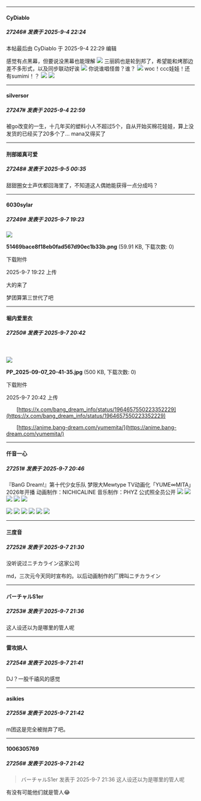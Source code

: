 ﻿
*****

####  CyDiablo  
##### 27246#       发表于 2025-9-4 22:24

 本帖最后由 CyDiablo 于 2025-9-4 22:29 编辑 

感觉有点黑幕，但要说没黑幕也能理解
<img src="https://p.sda1.dev/26/7e605e04e15d4891cd4f94506bc2ce5e/1756995625697.jpeg" referrerpolicy="no-referrer">
三丽鸥也是轮到邦了，希望能和烤那边差不多形式，以及同步联动好诶
<img src="https://p.sda1.dev/26/3c362f1c0e6e089c01f68ee9baee7919/1756995642785.png" referrerpolicy="no-referrer">
你说谁唱怪兽？谁？
<img src="https://p.sda1.dev/26/a809f88e12cf6890d79d3aa2e33637f5/1756995650640.jpeg" referrerpolicy="no-referrer">
woc！ccc娃娃！还有sumimi！？
<img src="https://p.sda1.dev/26/2eec79b698c99b831a2518fa1aafe9d2/Image_1756994237132.jpg" referrerpolicy="no-referrer">
<img src="https://p.sda1.dev/26/ae94e9e94ade37248d0bb8fd0995a96b/Image_1756994143806.jpg" referrerpolicy="no-referrer">


*****

####  silversor  
##### 27247#       发表于 2025-9-4 22:59

被go改变的一生，十几年买的塑料小人不超过5个，自从开始买棉花娃娃，算上没发货的已经买了20多个了... mana又得买了


*****

####  刑部姬真可爱  
##### 27248#       发表于 2025-9-5 00:35

甜甜圈女士声优都回海里了，不知道这人偶她能获得一点分成吗？


*****

####  6030sylar  
##### 27249#       发表于 2025-9-7 19:23

<img src="https://img.stage1st.com/forum/202509/07/192257awkizka4o342g4ao.png" referrerpolicy="no-referrer">

<strong>51469bace8f18eb0fad567d90ec1b33b.png</strong> (59.91 KB, 下载次数: 0)

下载附件

2025-9-7 19:22 上传

大的来了

梦团算第三世代了吧


*****

####  堀内爱里衣  
##### 27250#       发表于 2025-9-7 20:42

       

<img src="https://img.stage1st.com/forum/202509/07/204222vnrthukh5nrtfsgt.jpg" referrerpolicy="no-referrer">

<strong>PP_2025-09-07_20-41-35.jpg</strong> (500 KB, 下载次数: 0)

下载附件

2025-9-7 20:42 上传

       [https://x.com/bang_dream_info/status/1964657550223352229](https://x.com/bang_dream_info/status/1964657550223352229)

       [https://anime.bang-dream.com/yumemita/](https://anime.bang-dream.com/yumemita/)

*****

####  仟音一心  
##### 27251#       发表于 2025-9-7 20:46

『BanG Dream!』第十代少女乐队 梦限大Mewtype TV动画化「YUME∞MITA」2026年开播
动画制作：NICHICALINE
音乐制作：PHYZ 
公式照全员公开
<img src="https://p.sda1.dev/26/7dd99725c728f1920de55c544d1228e3/image.jpg" referrerpolicy="no-referrer">
<img src="https://p.sda1.dev/26/75acdc7e43c812ded88800a470cffe34/image.jpg" referrerpolicy="no-referrer">
<img src="https://p.sda1.dev/26/e7060d882594801439b76220c12d8091/image.jpg" referrerpolicy="no-referrer">
<img src="https://p.sda1.dev/26/d3040532cbd6e5ffe1dd4f159f95d699/image.jpg" referrerpolicy="no-referrer">
<img src="https://p.sda1.dev/26/ac68b96e89df36987344859d83bd4993/image.jpg" referrerpolicy="no-referrer">

<img src="https://p.sda1.dev/26/3ea752c893b90bf0655c3ff6ae445c8e/image.jpg" referrerpolicy="no-referrer">
<img src="https://p.sda1.dev/26/83331acf26223654ad432b0747a933c2/image.jpg" referrerpolicy="no-referrer">
<img src="https://p.sda1.dev/26/56f1baf898cb5d00be979e1417426635/image.jpg" referrerpolicy="no-referrer">
<img src="https://p.sda1.dev/26/2c8c99c37d6cbe992875efa802a4b0e9/image.jpg" referrerpolicy="no-referrer">
<img src="https://p.sda1.dev/26/903f87326ca5e43cea1b2cfa06d67971/image.jpg" referrerpolicy="no-referrer">
<img src="https://p.sda1.dev/26/aa443b9eaaab37c55efc463dcadd6882/image.jpg" referrerpolicy="no-referrer">


*****

####  三度音  
##### 27252#       发表于 2025-9-7 21:30

没听说过ニチカライン这家公司

md，三次元今天同时宣布的。以后动画制作的厂牌叫ニチカライン


*****

####  バーチャルS1er  
##### 27253#       发表于 2025-9-7 21:36

这人设还以为是哪里的管人呢


*****

####  雷攻姛人  
##### 27254#       发表于 2025-9-7 21:41

DJ？一股千禧风的感觉

*****

####  asikies  
##### 27255#       发表于 2025-9-7 21:42

m团这是完全被抛弃了吧。

*****

####  1006305769  
##### 27256#       发表于 2025-9-7 21:42

<blockquote>バーチャルS1er 发表于 2025-9-7 21:36
这人设还以为是哪里的管人呢</blockquote>
有没有可能他们就是管人😂

